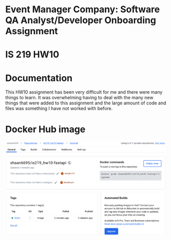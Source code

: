 # Event Manager Company: Software QA Analyst/Developer Onboarding Assignment

# IS 219 HW10

# Documentation
This HW10 assignment has been very difficult for me and there were many things to learn. It was overwhelming having to deal with the many new things that were added to this assignment and the large amount of code and files was something I have not worked with before. 
# Docker Hub image 
![alt text](<Screen Shot 2024-04-22 at 5.49.02 AM.png>)


